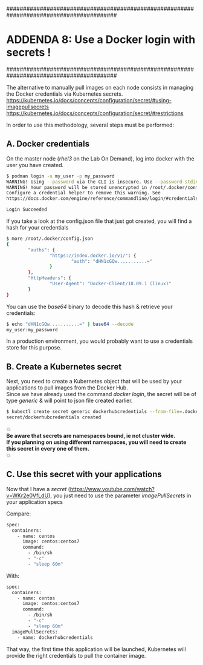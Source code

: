 #########################################################################################
# ADDENDA 8: Use a Docker login with secrets !
#########################################################################################

The alternative to manually pull images on each node consists in managing the Docker credentials via Kubernetes secrets.
https://kubernetes.io/docs/concepts/configuration/secret/#using-imagepullsecrets
https://kubernetes.io/docs/concepts/configuration/secret/#restrictions

In order to use this methodology, several steps must be performed:

## A. Docker credentials

On the master node (_rhel3_ on the Lab On Demand), log into docker with the user you have created.  
```bash
$ podman login -u my_user -p my_password
WARNING! Using --password via the CLI is insecure. Use --password-stdin.
WARNING! Your password will be stored unencrypted in /root/.docker/config.json.
Configure a credential helper to remove this warning. See
https://docs.docker.com/engine/reference/commandline/login/#credentials-store

Login Succeeded
```

If you take a look at the config.json file that just got created, you will find a hash for your credentials  
```bash
$ more /root/.docker/config.json
{
        "auths": {
                "https://index.docker.io/v1/": {
                        "auth": "dHN1cGQw...........="
                }
        },
        "HttpHeaders": {
                "User-Agent": "Docker-Client/18.09.1 (linux)"
        }
}
```

You can use the _base64_ binary to decode this hash & retrieve your credentials:  
```bash
$ echo "dHN1cGQw...........=" | base64 --decode
my_user:my_password
```

In a production environment, you would probably want to use a credentials store for this purpose.

## B. Create a Kubernetes secret

Next, you need to create a Kubernetes object that will be used by your applications to pull images from the Docker Hub.  
Since we have already used the command _docker login_, the secret will be of type _generic_ & will point to json file created earlier.  
```bash
$ kubectl create secret generic dockerhubcredentials --from-file=.dockerconfigjson=/root/.docker/config.json --type=kubernetes.io/dockerconfigjson
secret/dockerhubcredentials created
```

:boom:  
**Be aware that secrets are namespaces bound, ie not cluster wide.  
If you planning on using different namespaces, you will need to create this secret in every one of them.**  
:boom:  

## C. Use this secret with your applications

Now that I have a _secret_ (https://www.youtube.com/watch?v=WKr2e0VfLdU), you just need to use the parameter _imagePullSecrets_ in your application specs

Compare:

```bash
spec:
  containers:
    - name: centos
      image: centos:centos7
      command:
        - /bin/sh
        - "-c"
        - "sleep 60m"
```

With:

```bash
spec:
  containers:
    - name: centos
      image: centos:centos7
      command:
        - /bin/sh
        - "-c"
        - "sleep 60m"
  imagePullSecrets:
    - name: dockerhubcredentials
```

That way, the first time this application will be launched, Kubernetes will provide the right credentials to pull the container image.
